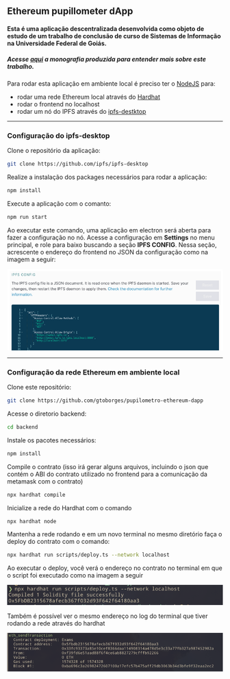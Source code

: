 ## Ethereum pupillometer dApp

#### Esta é uma aplicação descentralizada desenvolvida como objeto de estudo de um trabalho de conclusão de curso de Sistemas de Informação na Universidade Federal de Goiás. 

##### Acesse <a href="https://gtoborges.github.io/pupilometro-ethereum-dapp/augustoborges_201606135_tcc.pdf">aqui</a> a monografia produzida para entender mais sobre este trabalho.

Para rodar esta aplicação em ambiente local é preciso ter o <a href="https://nodejs.org/en">NodeJS</a> para:
 - rodar uma rede Ethereum local através do <a href="https://hardhat.org/hardhat-network/docs/overview">Hardhat</a>
 - rodar o frontend no localhost
 - rodar um nó do IPFS através do <a href="https://github.com/ipfs/ipfs-desktop">ipfs-destktop</a>

___
### Configuração do ipfs-desktop

Clone o repositório da aplicação:
```bash
git clone https://github.com/ipfs/ipfs-desktop
```


Realize a instalação dos packages necessários para rodar a aplicação:
```bash
npm install
```


Execute a aplicação com o comanto:
```bash
npm run start
```


Ao executar este comando, uma aplicação em electron será aberta para fazer a configuração no nó. Acesse a configuração em **Settings** no menu principal, e role para baixo buscando a seção **IPFS CONFIG**. Nessa seção, acrescente o endereço do frontend no JSON da configuração como na imagem a seguir:

![ipfs-config](/Imagens/ipfs-config.png)

___

### Configuração da rede Ethereum em ambiente local

Clone este repositório:
```bash
git clone https://github.com/gtoborges/pupilometro-ethereum-dapp
```


Acesse o diretorio backend:
```bash
cd backend
```


Instale os pacotes necessários:
```bash
npm install
```


Compile o contrato (isso irá gerar alguns arquivos, incluindo o json que contém o ABI do contrato utilizado no frontend para a comunicação da metamask com o contrato)
```bash
npx hardhat compile
```


Inicialize a rede do Hardhat com o comando
```bash
npx hardhat node
```


Mantenha a rede rodando e em um novo terminal no mesmo diretório faça o deploy do contrato com o comando:
```bash
npx hardhat run scripts/deploy.ts --network localhost
```


Ao executar o deploy, você verá o endereço no contrato no terminal em que o script foi executado como na imagem a seguir

![contract-address](/imagens/contract-address.png)


Também é possível ver o mesmo endereço no log do terminal que tiver rodando a rede através do hardhat

![contract-address2](/Imagens/contract-address2.png)

